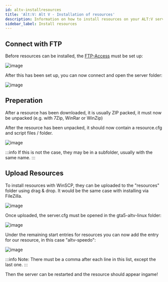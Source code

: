 ```yaml
---
id: altv-installresources
title: 'Alt:V: Alt V - Installation of resources'
description: Information on how to install resources on your ALT:V server from ZAP-Hosting - ZAP-Hosting.com documentation
sidebar_label: Install resources
---
```


## Connect with FTP

Before resources can be installed, the [FTP-Access](gameserver-ftpaccess.md) must be set up:

![image](https://user-images.githubusercontent.com/13604413/159184693-261d0660-4cfb-472e-b3bb-945ab6a33346.png)

After this has been set up, you can now connect and open the server folder:

![image](https://user-images.githubusercontent.com/13604413/169707290-e987df75-e338-4fb7-aa64-e9fb80fd3df0.png)


## Preperation

After a resource has been downloaded, it is usually ZIP packed, it must now be unpacked (e.g. with 7Zip, WinRar or WinZip)

After the resource has been unpacked, it should now contain a resource.cfg and script files / folder.

![image](https://user-images.githubusercontent.com/13604413/169707329-52aaa6ab-2de2-48ac-9c45-3a5d95968edc.png)

:::info
If this is not the case, they may be in a subfolder, usually with the same name.
:::

## Upload Resources

To install resources with WinSCP, they can be uploaded to the "resources" folder using drag & drop.
It would be the same case with installing via FileZilla. 

![image](https://user-images.githubusercontent.com/13604413/169707344-7e6e6266-5540-4b9b-a287-ce633a0f592e.png)

Once uploaded, the server.cfg must be opened in the gta5-altv-linux folder:

![image](https://user-images.githubusercontent.com/13604413/169707357-3a63ede6-1385-485c-bfa2-6b62fb9e629a.png)

Under the remaining start entries for resources you can now add the entry for our resource, in this case "altv-speedo":

![image](https://user-images.githubusercontent.com/13604413/169707378-85eb7c30-aba5-4b17-8b5f-4ed931aee14d.png)

:::info
Note: There must be a comma after each line in this list, except the last one.
:::


Then the server can be restarted and the resource should appear ingame!
